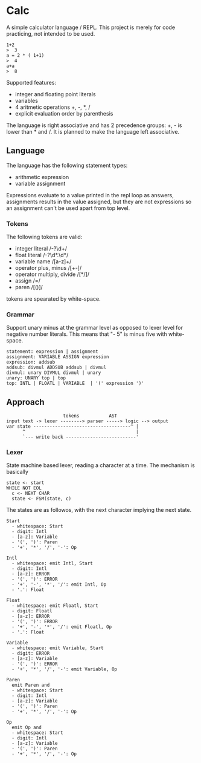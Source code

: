 # Calc

A simple calculator language / REPL. This project is merely for code practicing, not intended to be used.

    1+2
    >  3
    a = 2 * ( 1+1)
    >  4
    a+a
    >  8

Supported features:

 - integer and floating point literals
 - variables
 - 4 aritmetic operations +, -, *, /
 - explicit evaluation order by parenthesis

The language is right associative and has 2 precedence groups: +, - is lower than * and /. It is planned to make the language left associative.

## Language

The language has the following statement types:

 - arithmetic expression
 - variable assignment

Expressions evaluate to a value printed in the repl loop as answers, assignments results in the value assigned, but they are not expressions so an assignment can't be used apart from top level.

### Tokens

The following tokens are valid:

 - integer literal /-?\d+/
 - float literal /-?\d*.\d*/
 - variable name /[a-z]+/
 - operator plus, minus /[+-]/
 - operator multiply, divide /[*/]/
 - assign /=/
 - paren /[()]/

tokens are spearated by white-space.

### Grammar

Support unary minus at the grammar level as opposed to lexer level for negative number literals.
This means that "- 5" is minus five with white-space.

    statement: expression | assignment
    assignment: VARIABLE ASSIGN expression 
    expression: addsub
    addsub: divmul ADDSUB addsub | divmul
    divmul: unary DIVMUL divmul | unary
    unary: UNARY top | top
    top: INTL | FLOATL | VARIABLE  | '(' expression ')'

## Approach
                         tokens           AST
    input text -> lexer --------> parser -----> logic --> output
    var state ------------------------------------^ |
          ^                                         |
          `--- write back --------------------------'

### Lexer

State machine based lexer, reading a character at a time. The mechanism is basically 

    state <- start
    WHILE NOT EOL
      c <- NEXT CHAR
      state <- FSM(state, c)

The states are as followos, with the next character implying the next state.

    Start 
      - whitespace: Start
      - digit: Intl
      - [a-z]: Variable
      - '(', ')': Paren 
      - '+', '*', '/', '-': Op

    Intl
      - whitespace: emit Intl, Start
      - digit: Intl
      - [a-z]: ERROR
      - '(', ')': ERROR
      - '+', '-', '*', '/': emit Intl, Op
      - '.': Float

    Float
      - whitespace: emit Floatl, Start
      - digit: Floatl
      - [a-z]: ERROR
      - '(', ')': ERROR
      - '+', '-', '*', '/': emit Floatl, Op
      - '.': Float

    Variable 
      - whitespace: emit Variable, Start
      - digit: ERROR
      - [a-z]: Variable
      - '(', ')': ERROR 
      - '+', '*', '/', '-': emit Variable, Op

    Paren 
      emit Paren and
      - whitespace: Start
      - digit: Intl
      - [a-z]: Variable
      - '(', ')': Paren 
      - '+', '*', '/', '-': Op

    Op 
      emit Op and
      - whitespace: Start
      - digit: Intl
      - [a-z]: Variable
      - '(', ')': Paren 
      - '+', '*', '/', '-': Op


